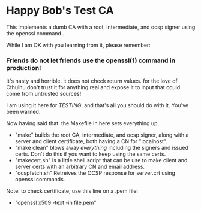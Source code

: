 
# Happy Bob's Test CA

This implements a dumb CA with a root, intermediate, and ocsp signer using the
openssl command..

While I am OK with you learning from it, please remember:

### Friends do not let friends use the openssl(1) command in production!

It's nasty and horrible. it does not check return values. for the love of Cthulhu don't trust it for anything real and expose it to input that could come from untrusted sources!

I am using it here for *TESTING*, and that's all you should do with it.  You've been warned.

Now having said that. the Makefile in here sets everything up.

- "make" builds the root CA, intermediate, and ocsp signer, along with a server and client certificate, both having a CN for "localhost".
- "make clean" blows away *everything* including the signers and issued certs. Don't do this if you want to keep using the same certs.
-  "makecert.sh" is a little shell script that can be use to make client and server certs with an arbitrary CN and email address.
-  "ocspfetch.sh" Retreives the OCSP response for server.crt using openssl commands.

Note:
to check certificate, use this line on a .pem file:

- "openssl x509 -text -in file.pem"
